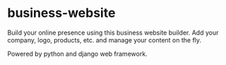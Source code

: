 # business-website
 Build your online presence using this business website builder. Add your company, logo, products, etc. and manage your content on the fly.
 
 Powered by python and django web framework.
